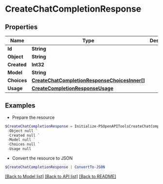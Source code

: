 # CreateChatCompletionResponse
## Properties

Name | Type | Description | Notes
------------ | ------------- | ------------- | -------------
**Id** | **String** |  | 
**Object** | **String** |  | 
**Created** | **Int32** |  | 
**Model** | **String** |  | 
**Choices** | [**CreateChatCompletionResponseChoicesInner[]**](CreateChatCompletionResponseChoicesInner.md) |  | 
**Usage** | [**CreateCompletionResponseUsage**](CreateCompletionResponseUsage.md) |  | [optional] 

## Examples

- Prepare the resource
```powershell
$CreateChatCompletionResponse = Initialize-PSOpenAPIToolsCreateChatCompletionResponse  -Id null `
 -Object null `
 -Created null `
 -Model null `
 -Choices null `
 -Usage null
```

- Convert the resource to JSON
```powershell
$CreateChatCompletionResponse | ConvertTo-JSON
```

[[Back to Model list]](../README.md#documentation-for-models) [[Back to API list]](../README.md#documentation-for-api-endpoints) [[Back to README]](../README.md)

